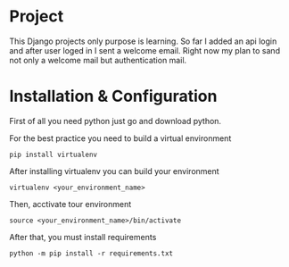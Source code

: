 # Project

This Django projects only purpose is learning. So far I added an api login and after user loged in I sent a welcome email. Right now my plan to sand not only a welcome mail but authentication mail.

# Installation & Configuration

First of all you need python just go and download python.

For the best practice you need to build a virtual environment

    pip install virtualenv

After installing virtualenv you can build your environment

    virtualenv <your_environment_name> 

Then, acctivate tour environment

    source <your_environment_name>/bin/activate

After that, you must install requirements

    python -m pip install -r requirements.txt 

